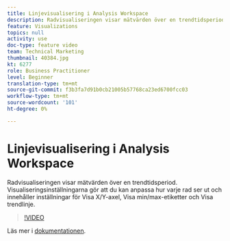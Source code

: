 ```yaml
---
title: Linjevisualisering i Analysis Workspace
description: Radvisualiseringen visar mätvärden över en trendtidsperiod. Visualiseringsinställningarna gör att du kan anpassa hur varje rad ser ut och innehåller inställningar för Visa X/Y-axel, Visa min/max-etiketter och Visa trendlinje.
feature: Visualizations
topics: null
activity: use
doc-type: feature video
team: Technical Marketing
thumbnail: 40384.jpg
kt: 6277
role: Business Practitioner
level: Beginner
translation-type: tm+mt
source-git-commit: f3b3fa7d91b0cb21005b57768ca23ed6700fcc03
workflow-type: tm+mt
source-wordcount: '101'
ht-degree: 0%

---
```



# Linjevisualisering i Analysis Workspace

Radvisualiseringen visar mätvärden över en trendtidsperiod. Visualiseringsinställningarna gör att du kan anpassa hur varje rad ser ut och innehåller inställningar för Visa X/Y-axel, Visa min/max-etiketter och Visa trendlinje.

>[!VIDEO](https://video.tv.adobe.com/v/40384/?quality=12&learn=on)

Läs mer i [dokumentationen](https://docs.adobe.com/content/help/en/analytics/analyze/analysis-workspace/visualizations/line.html).